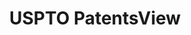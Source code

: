 ---
bigquery: https://console.cloud.google.com/bigquery?p=patents-public-data&d=patentsview&page=dataset
citation: Attribution should be given to PatentsView for use, distribution, or derivative
  works.
code: https://github.com/CSSIP-AIR/PatentsView-Code-Snippets/
contributors: USPTO
cost: None
description: 'PatentsView includes US patent data including raw data (summaries, applications,
  pregrant applications), disambugations of inventors and assignees, and inventor
  gender estimates.  Also foreign priority data, # of figures and sheets, and government
  interest statements.'
documentation: https://patentsview.org/query/builder-faqs
last_edit: 04/11/2022, 06:54:56
location: https://patentsview.org/
maintained_by: USPTO
record_creation_timestamp: 12/2/2020 17:20:46
schema_fields:
- subclass
- role
- disamb_inventor_id_20200331
- relkind
- ipc_class
- lawyer_id
- term_extension
- name_first
- level_two
- contract_award_number
- dependent
- id
- latin_name
- disamb_inventor_id_20170307
- subclass_id
- county_fips
- date
- main_group
- city
- sector_title
- disamb_inventor_id_20190312
- number
- category_id
- num
- field_id
- symbol_position
- state
- rawassignee_id
- disamb_inventor_id_20171226
- longitude
- disamb_inventor_id_20191008
- num_sheets
- disamb_assignee_id_20190820
- gi_statement
- field_title
- uuid
- attribution_status
- location_id
- level_three
- classification_value
- num_claims
- subgroup_id
- lapse_of_patent
- sequence
- abstract
- designation
- latlong
- group_id
- disamb_inventor_id_20201229
- country
- disamb_inventor_id_20171003
- disamb_inventor_id_20200929
- citation_id
- text
- rawinventor_id
- status
- exemplary
- term_grant
- classification_data_source
- fname
- series_code
- f371_date
- application_id
- name_last
- ipc_version_indicator
- disamb_assignee_id_20181127
- disamb_assignee_id_20191231
- applicant_type
- action_date
- length
- disclaimer_date
- organization
- category
- county
- kind
- subcategory_id
- doctype
- patent_id
- publication_number
- rule_47
- organization_id
- disamb_assignee_id_20200630
- inventor_id
- state_fips
- section_id
- mainclass_id
- disamb_inventor_id_20170808
- num_figures
- lname
- disamb_assignee_id_20191008
- _371_date
- type
- disamb_inventor_id_20190820
- variety
- group
- classification_status
- disamb_assignee_id_20200929
- disamb_inventor_id_20181127
- rawlocation_id
- subsection_id
- subgroup
- section
- male_flag
- title
- disamb_inventor_id_20200630
- disamb_inventor_id_20191231
- name
- f102_date
- disamb_assignee_id_20200331
- rel_id
- doc_type
- country_transformed
- withdrawn
- disamb_inventor_id_20180528
- filename
- term_disclaimer
- male
- latitude
- deceased
- reldocno
- disamb_assignee_id_20190312
- assignee_id
- _102_date
- level_one
- classification_level
shortname: patentsview
tags:
- disambiguation
- United States
- gender
terms_of_use: Creative Commons Attribution 4.0 International License.
timeframe: 1963-1999
title: USPTO PatentsView
uuid: cf1780b1-e265-4e49-8d1d-83b9cfe0fd9a
---